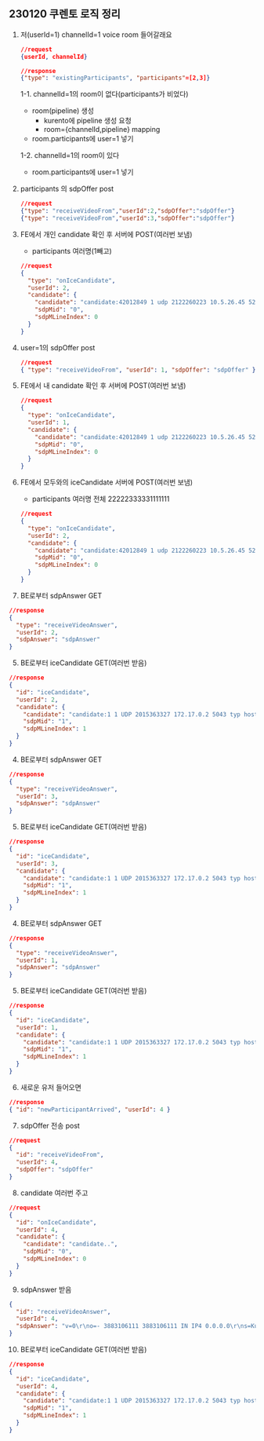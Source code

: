 ## 230120 쿠렌토 로직 정리

1. 저(userId=1) channelId=1 voice room 들어갈래요

   ```json
   //request
   {userId, channelId}

   //response
   {"type": "existingParticipants", "participants"=[2,3]}
   ```

   1-1. channelId=1의 room이 없다(participants가 비었다)

   - room(pipeline) 생성
     - kurento에 pipeline 생성 요청
     - room={channelId,pipeline} mapping
   - room.participants에 user=1 넣기

   1-2. channelId=1의 room이 있다

   - room.participants에 user=1 넣기

2. participants 의 sdpOffer post

   ```json
   //request
   {"type": "receiveVideoFrom","userId":2,"sdpOffer":"sdpOffer"}
   {"type": "receiveVideoFrom","userId":3,"sdpOffer":"sdpOffer"}
   ```

3. FE에서 개인 candidate 확인 후 서버에 POST(여러번 보냄)

   - participants 여러명(1빼고)

   ```json
   //request
   {
     "type": "onIceCandidate",
     "userId": 2,
     "candidate": {
       "candidate": "candidate:42012849 1 udp 2122260223 10.5.26.45 52538 typ host generation 0 ufrag eya3 network-id 2",
       "sdpMid": "0",
       "sdpMLineIndex": 0
     }
   }
   ```

4. user=1의 sdpOffer post

   ```json
   //request
   { "type": "receiveVideoFrom", "userId": 1, "sdpOffer": "sdpOffer" }
   ```

5. FE에서 내 candidate 확인 후 서버에 POST(여러번 보냄)

   ```json
   //request
   {
     "type": "onIceCandidate",
     "userId": 1,
     "candidate": {
       "candidate": "candidate:42012849 1 udp 2122260223 10.5.26.45 52538 typ host generation 0 ufrag eya3 network-id 2",
       "sdpMid": "0",
       "sdpMLineIndex": 0
     }
   }
   ```

6. FE에서 모두와의 iceCandidate 서버에 POST(여러번 보냄)

   - participants 여러명 전체 22222333331111111

   ```json
   //request
   {
     "type": "onIceCandidate",
     "userId": 2,
     "candidate": {
       "candidate": "candidate:42012849 1 udp 2122260223 10.5.26.45 52538 typ host generation 0 ufrag eya3 network-id 2",
       "sdpMid": "0",
       "sdpMLineIndex": 0
     }
   }
   ```

7. BE로부터 sdpAnswer GET

```json
//response
{
  "type": "receiveVideoAnswer",
  "userId": 2,
  "sdpAnswer": "sdpAnswer"
}
```

5. BE로부터 iceCandidate GET(여러번 받음)

```json
//response
{
  "id": "iceCandidate",
  "userId": 2,
  "candidate": {
    "candidate": "candidate:1 1 UDP 2015363327 172.17.0.2 5043 typ host",
    "sdpMid": "1",
    "sdpMLineIndex": 1
  }
}
```

4. BE로부터 sdpAnswer GET

```json
//response
{
  "type": "receiveVideoAnswer",
  "userId": 3,
  "sdpAnswer": "sdpAnswer"
}
```

5. BE로부터 iceCandidate GET(여러번 받음)

```json
//response
{
  "id": "iceCandidate",
  "userId": 3,
  "candidate": {
    "candidate": "candidate:1 1 UDP 2015363327 172.17.0.2 5043 typ host",
    "sdpMid": "1",
    "sdpMLineIndex": 1
  }
}
```

4. BE로부터 sdpAnswer GET

```json
//response
{
  "type": "receiveVideoAnswer",
  "userId": 1,
  "sdpAnswer": "sdpAnswer"
}
```

5. BE로부터 iceCandidate GET(여러번 받음)

```json
//response
{
  "id": "iceCandidate",
  "userId": 1,
  "candidate": {
    "candidate": "candidate:1 1 UDP 2015363327 172.17.0.2 5043 typ host",
    "sdpMid": "1",
    "sdpMLineIndex": 1
  }
}
```

6. 새로운 유저 들어오면

```json
//response
{ "id": "newParticipantArrived", "userId": 4 }
```

7. sdpOffer 전송 post

```json
//request
{
  "id": "receiveVideoFrom",
  "userId": 4,
  "sdpOffer": "sdpOffer"
}
```

8. candidate 여러번 주고

```json
//request
{
  "id": "onIceCandidate",
  "userId": 4,
  "candidate": {
    "candidate": "candidate..",
    "sdpMid": "0",
    "sdpMLineIndex": 0
  }
}
```

9. sdpAnswer 받음

```json
{
  "id": "receiveVideoAnswer",
  "userId": 4,
  "sdpAnswer": "v=0\r\no=- 3883106111 3883106111 IN IP4 0.0.0.0\r\ns=Kurento Medi125 level-asymmetry-allowed=1;packetization-mode=1;profile-level-id=42e01f\r\na=fmtp:108 360423 cname:user726345238@host-3ab77d38\r\na=ice-ufrag:q+YF\r\na=ice-pwd:JNZ3dtM/MdBwSsLpa2EGBq\r\na=fingerprint:sha-256 CC:A4:47:9E:AE:EF:9B:05:A6:9D:08:06:AC:3F:95:C9:9E:10:A3:02:7A:81:D0:3A:23:4F:2F:F8:4E:35:F8:0A\r\n"
}
```

10. BE로부터 iceCandidate GET(여러번 받음)

```json
//response
{
  "id": "iceCandidate",
  "userId": 4,
  "candidate": {
    "candidate": "candidate:1 1 UDP 2015363327 172.17.0.2 5043 typ host",
    "sdpMid": "1",
    "sdpMLineIndex": 1
  }
}
```
